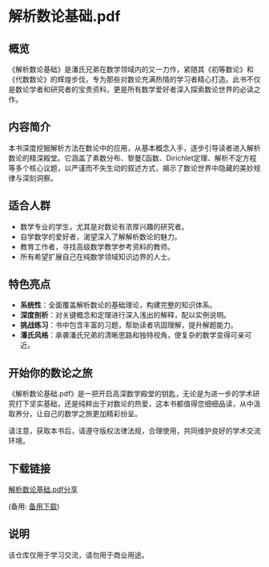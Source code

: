 # 解析数论基础.pdf

## 概览

《解析数论基础》是潘氏兄弟在数学领域内的又一力作，紧随其《初等数论》和《代数数论》的辉煌步伐，专为那些对数论充满热情的学习者精心打造。此书不仅是数论学者和研究者的宝贵资料，更是所有数学爱好者深入探索数论世界的必读之作。

## 内容简介

本书深度挖掘解析方法在数论中的应用，从基本概念入手，逐步引导读者进入解析数论的精深殿堂。它涵盖了素数分布、黎曼ζ函数、Dirichlet定理、解析不定方程等多个核心议题，以严谨而不失生动的叙述方式，揭示了数论世界中隐藏的美妙规律与深刻洞察。

## 适合人群

- 数学专业的学生，尤其是对数论有浓厚兴趣的研究者。
- 自学数学的爱好者，渴望深入了解解析数论的魅力。
- 教育工作者，寻找高级数学教学参考资料的教师。
- 所有希望扩展自己在纯数学领域知识边界的人士。

## 特色亮点

- **系统性**：全面覆盖解析数论的基础理论，构建完整的知识体系。
- **深度剖析**：对关键概念和定理进行深入浅出的解释，配以实例说明。
- **挑战练习**：书中包含丰富的习题，帮助读者巩固理解，提升解题能力。
- **潘氏风格**：承袭潘氏兄弟的清晰思路和独特视角，使复杂的数学变得可亲可近。

## 开始你的数论之旅

《解析数论基础.pdf》是一把开启高深数学殿堂的钥匙，无论是为进一步的学术研究打下坚实基础，还是纯粹出于对数论的热爱，这本书都值得您细细品读，从中汲取养分，让自己的数学之旅更加精彩纷呈。

请注意，获取本书后，请遵守版权法律法规，合理使用，共同维护良好的学术交流环境。

## 下载链接
[解析数论基础.pdf分享](https://pan.quark.cn/s/7533ebe024fb) 

(备用: [备用下载](https://pan.baidu.com/s/1AeLRSS9pM8wl1YQ3H7ecQw?pwd=1234))

## 说明

该仓库仅用于学习交流，请勿用于商业用途。
